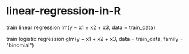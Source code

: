 # linear-regression-in-R

train linear regression
lm(y ~ x1 + x2 + x3, data = train_data)

train logistic regression
glm(y ~ x1 + x2 + x3, data = train_data, family = "binomial")
